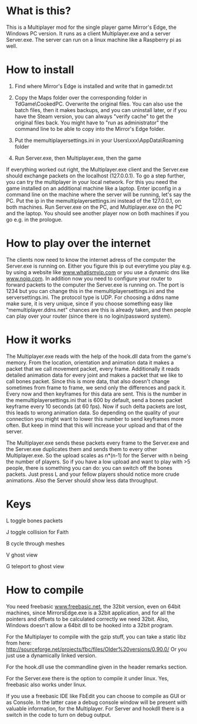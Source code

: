 # What is this?

This is a Multiplayer mod for the single player game Mirror's Edge, the Windows PC version. It runs as a client Multiplayer.exe and a server Server.exe. The server can run on a linux machine like a Raspberry pi as well.


# How to install

1. Find where Mirror's Edge is installed and write that in gamedir.txt

2. Copy the Maps folder over the corresponding folder in TdGame\CookedPC. Overwrite the original files. You can also use the batch files, then it makes backups, and you can uninstall later, or if you have the Steam version, you can always "verify cache" to get the original files back. You might have to "run as administrator" the command line to be able to copy into the Mirror's Edge folder.

3. Put the memultiplayersettings.ini in your Users\xxx\AppData\Roaming folder

4. Run Server.exe, then Multiplayer.exe, then the game

If everything worked out right, the Multiplayer.exe client and the Server.exe should exchange packets on the localhost (127.0.0.1).
To go a step further, you can try the multiplayer in your local network.
For this you need the game installed on an additional machine like a laptop.
Enter ipconfig in a command line on the machine where the server will be running, let's say the PC.
Put the ip in the memultiplayersettings.ini instead of the 127.0.0.1, on both machines.
Run Server.exe on the PC, and Multiplayer.exe on the PC and the laptop.
You should see another player now on both machines if you go e.g. in the prologue.


# How to play over the internet

The clients now need to know the internet adress of the computer the Server.exe is running on.
Either you figure this ip out everytime you play e.g. by using a website like www.whatismyip.com or you use a dynamic dns like www.noip.com.
In addition now you need to configure your router to forward packets to the computer the Server.exe is running on. The port is 1234 but you can change this in the memultiplayersettings.ini and the serversettings.ini. The protocol type is UDP.
For choosing a ddns name make sure, it is very unique, since if you choose something easy like "memultiplayer.ddns.net" chances are this is already taken, and then people can play over your router (since there is no login/password system).


# How it works

The Multiplayer.exe reads with the help of the hook.dll data from the game's memory. From the location, orientation and animation data it makes a packet that we call movement packet, every frame. Additionally it reads detailed animation data for every joint and makes a packet that we like to call bones packet. Since this is more data, that also doesn't change sometimes from frame to frame, we send only the differences and pack it. Every now and then keyframes for this data are sent. This is the number in the memultiplayersettings.ini that is 600 by default, send a bones packet keyframe every 10 seconds (at 60 fps). Now if such delta packets are lost, this leads to wrong animation data. So depending on the quality of your connection you might want to lower this number to send keyframes more often. But keep in mind that this will increase your upload and that of the server.

The Multiplayer.exe sends these packets every frame to the Server.exe and the Server.exe duplicates them and sends them to every other Multiplayer.exe. So the upload scales as n*(n-1) for the Server with n being the number of players. So if you have a low upload and want to play with >5 people, there is something you can do: you can switch off the bones packets. Just press L and your fellow players should notice more crude animations. Also the Server should show less data throughput.


# Keys

L toggle bones packets

J toggle collision for Faith

B cycle through meshes

V ghost view

G teleport to ghost view


# How to compile

You need freebasic www.freebasic.net, the 32bit version, even on 64bit machines, since MirrorsEdge.exe is a 32bit application, and for all the pointers and offsets to be calculated correctly we need 32bit. Also, Windows doesn't allow a 64bit dll to be hooked into a 32bit program.

For the Multiplayer to compile with the gzip stuff, you can take a static libz from here:
http://sourceforge.net/projects/fbc/files/Older%20versions/0.90.0/
Or you just use a dynamically linked version.

For the hook.dll use the commandline given in the header remarks section.

For the Server.exe there is the option to compile it under linux. Yes, freebasic also works under linux.

If you use a freebasic IDE like FbEdit you can choose to compile as GUI or as Console. In the latter case a debug console window will be present with valuable information, for the Multiplayer. For Server and hookdll there is a switch in the code to turn on debug output.








